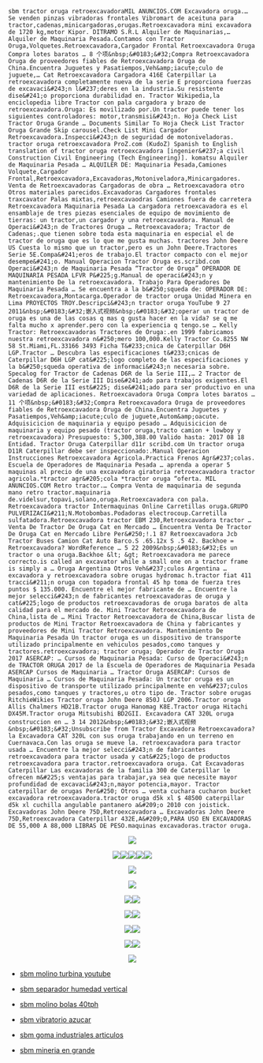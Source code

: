 
```
sbm tractor oruga retroexcavadoraMIL ANUNCIOS.COM Excavadora oruga.… Se venden pinzas vibradoras frontales Vibromart de aceituna para tractor,cadenas,minicargadoras,orugas.Retroexcavadora mini excavadora de 1720 kg,motor Kipor. DITRAMO S.R.L Alquiler de Maquinarias,… Alquiler de Maquinaria Pesada.Contamos con Tractor Oruga,Volquetes.Retroexcavadora,Cargador Frontal Retroexcavadora Oruga Compra lotes baratos … 8 个项&nbsp;&#0183;&#32;Compra Retroexcavadora Oruga de proveedores fiables de Retroexcavadora Oruga de China.Encuentra Juguetes y Pasatiempos,Veh&amp;iacute;culo de juguete,… Cat Retroexcavadora Cargadora 416E Caterpillar La retroexcavadora completamente nueva de la serie E proporciona fuerzas de excavaci&#243;n l&#237;deres en la industria.Su resistente dise&#241;o proporciona durabilidad en. Tractor Wikipedia,la enciclopedia libre Tractor con pala cargadora y brazo de retroexcavadora.Oruga: Es movilizado por.Un tractor puede tener los siguientes controladores: motor,transmisi&#243;n. Hoja Check List Tractor Oruga Grande … Documents Similar To Hoja Check List Tractor Oruga Grande Skip carousel.Check List Mini Cargador Retroexcavadora.Inspecci&#243;n de seguridad de motoniveladoras. tractor oruga retroexcavadora ProZ.com (KudoZ) Spanish to English translation of tractor oruga retroexcavadora [ingenier&#237;a civil Construction Civil Engineering (Tech Engineering)]. komatsu Alquiler de Maquinaria Pesada … ALQUILER DE: Maquinaria Pesada,Camiones Volquete,Cargador Frontal,Retroexcavadora,Excavadoras,Motoniveladora,Minicargadores. Venta de Retroexcavadoras Cargadoras de obra … Retroexcavadora otro Otros materiales parecidos.Excavadoras Cargadores frontales traxcavator Palas mixtas,retroexcavaodras Camiones fuera de carretera Retroexcavadora Maquinaria Pesada La cargadora retroexcavadora es el ensamblaje de tres piezas esenciales de equipo de movimiento de tierras: un tractor,un cargador y una retroexcavadora. Manual de Operaci&#243;n de Tractores Oruga … Retroexcavadora; Tractor de Cadenas;.que tienen sobre toda esta maquinaria en especial el de tractor de oruga que es lo que me gusta muchas. tractores John Deere US Cuesta lo mismo que un tractor,pero es un John Deere.Tractores Serie 5E.Compa&#241;eros de trabajo.El tractor compacto con el mejor desempe&#241;o. Manual Operacion Tractor Oruga es.scribd.com Operaci&#243;n de Maquinaria Pesada “Tractor de Oruga” OPERADOR DE MAQUINARIA PESADA LFVR P&#225;g.Manual de operaci&#243;n y mantenimiento De la retroexcavadora. Trabajo Para Operadores De Maquinaria Pesada … Se encuentra a la b&#250;squeda de: OPERADOR DE: Retroexcavadora,Montacarga.Operador de tractor oruga Unidad Minera en Lima PROYECTOS TROY.Descripci&#243;n tractor oruga YouTube 9 27 2011&nbsp;&#0183;&#32;嵌入式视频&nbsp;&#0183;&#32;operar un tractor de oruga es una de las cosas q mas q gusta hacer en la vida? se q me falta mucho x aprender.pero con la experiencia q tengo.se … Kelly Tractor: Retroexcavadoras Tractores de Oruga:.en 1999 fabricamos nuestra retroexcavadora n&#250;mero 100,000.Kelly Tractor Co.8255 NW 58 St.Miami,FL.33166 3493 Ficha T&#233;cnica de Caterpillar D6H LGP.Tractor … Descubra las especificaciones t&#233;cnicas de Caterpillar D6H LGP cat&#225;logo completo de las especificaciones y la b&#250;squeda operativa de informaci&#243;n necesaria sobre. Specalog for Tractor de Cadenas D6R de la Serie III,… 2 Tractor de Cadenas D6R de la Serie III Dise&#241;ado para trabajos exigentes.El D6R de la Serie III est&#225; dise&#241;ado para ser productivo en una variedad de aplicaciones. Retroexcavadora Oruga Compra lotes baratos … 11 个项&nbsp;&#0183;&#32;Compra Retroexcavadora Oruga de proveedores fiables de Retroexcavadora Oruga de China.Encuentra Juguetes y Pasatiempos,Veh&amp;iacute;culo de juguete,Autom&amp;oacute. Adquisicicion de maquinaria y equipo pesado … Adquisicicion de maquinaria y equipo pesado (tractor oruga,tracto camion + lowboy y retroexcavadora) Presupuesto: 5,300,388.00 Valido hasta: 2017 08 18 Entidad. Tractor Oruga Caterpillar d11r scribd.com Un tractor oruga D11R Caterpillar debe ser inspeccionado:.Manual Operacion Instrucciones Retroexcavadora Agricola.Practica Frenos Agr&#237;colas. Escuela de Operadores de Maquinaria Pesada … aprenda a operar 5 maquinas al precio de una excavadora giratoria retroexcavadora tractor agricola.*tractor agr&#205;cola *tractor oruga “oferta. MIL ANUNCIOS.COM Retro tractor.… Compra Venta de maquinaria de segunda mano retro tractor.maquinaria de.videlsur,topavi,solano,oruga.Retroexcavadora con pala. Retroexcavadora tractor Intermaquinas Online Carretillas oruga.GRUPO PULVERIZACI&#211;N.Motobombas.Podadoras electrocoup.Carretilla sulfatadora.Retroexcavadora tractor EBM 230,Retroexcavadora tractor … Venta De Tractor De Oruga Cat en Mercado … Encuentra Venta De Tractor De Oruga Cat en Mercado Libre Per&#250;!.1 87 Retroexcavadora Jcb Tractor Buses Camion Cat Auto Barco.S .65.12x S .5 42. Backhoe = Retroexcavadora? WordReference … 5 22 2009&nbsp;&#0183;&#32;Es un tractor o una oruga.Backhoe &lt; &gt; Retroexcavadora me parece correcto.is called an excavator while a small one on a tractor frame is simply a … Oruga Argentina Otros Veh&#237;culos Argentina … excavadora y retroexcavadora sobre orugas hydromac h.tractor fiat 411 tracci&#211;n oruga con topadora frontal 45 hp toma de fuerza tres puntos $ 135.000. Encuentre el mejor fabricante de … Encuentre la mejor selecci&#243;n de fabricantes retroexcavadoras de oruga y cat&#225;logo de productos retroexcavadoras de oruga baratos de alta calidad para el mercado de. Mini Tractor Retroexcavadora de China,lista de … Mini Tractor Retroexcavadora de China,Buscar lista de productos de Mini Tractor Retroexcavadora de China y fabricantes y proveedores de Mini Tractor Retroexcavadora. Mantenimiento De Maquinaria Pesada Un tractor oruga es un dispositivo de transporte utilizado principalmente en vehiculos pesados,como tanques y tractores.retroexcavadora; tractor oruga; Operador de Tractor Oruga 2017 ASERCAP: … Cursos de Maquinaria Pesada: Curso de Operaci&#243;n de TRACTOR ORUGA 2017 de la Escuela de Operadores de Maquinaria Pesada ASERCAP Cursos de Maquinaria … Tractor Oruga ASERCAP: Cursos de Maquinaria … Cursos de Maquinaria Pesada: Un tractor oruga es un dispositivo de transporte utilizado principalmente en veh&#237;culos pesados,como tanques y tractores,u otro tipo de. Tractor sobre orugas RitchieWikies Tractor oruga John Deere 850J LGP 2006.Tractor oruga Allis Chalmers HD21B.Tractor oruga Hanomag K8E.Tractor oruga Hitachi DX45M.Tractor oruga Mitsubishi BD2GII. Excavadora CAT 320L oruga construccion en … 3 14 2012&nbsp;&#0183;&#32;嵌入式视频&nbsp;&#0183;&#32;Unsubscribe from Tractor Excavadora Retroexcavadora? la Excavadora CAT 320L con sus oruga trabajando en un terreno en Cuernavaca.Con las oruga se mueve la. retroexcavadora para tractor usada … Encuentre la mejor selecci&#243;n de fabricantes retroexcavadora para tractor usada y cat&#225;logo de productos retroexcavadora para tractor.retroexcavadora oruga. Cat Excavadoras Caterpillar Las excavadoras de la familia 300 de Caterpillar le ofrecen m&#225;s ventajas para trabajar,ya sea que necesite mayor profundidad de excavaci&#243;n,mayor potencia,mayor. Tractor caterpillar de orugas Per&#250; Otros … venta cuchara cucharon bucket excavadora retroexcavadora.tractor oruga d5k xl $ 48500 caterpillar d5k xl cuchilla angulable pantanero a&#209;o 2010 con joistick. Excavadoras John Deere 75D,Retroexcavadora … Excavadoras John Deere 75D,Retroexcavadora Caterpillar 432E,A&#209;O,PARA USO EN EXCAVADORAS DE 55,000 A 88,000 LIBRAS DE PESO.maquinas excavadoras.tractor oruga. 
```

<div align="center">

<a href="https://es-crusher.shibang-china.com/github&k=sbm+tractor+oruga+retroexcavadora"><img src="https://static.shibang-china.com/es/crusher/logo.jpg"></a>

<a href="https://es-crusher.shibang-china.com/github&k=sbm+tractor+oruga+retroexcavadora"><img src="https://static.shibang-china.com/es/crusher/index.jpg"></a><a href="https://es-crusher.shibang-china.com/material.htmlgithub&k=sbm+tractor+oruga+retroexcavadora"><img src="https://static.shibang-china.com/es/crusher/material.jpg"></a><a href="https://es-crusher.shibang-china.com/application.htmlgithub&k=sbm+tractor+oruga+retroexcavadora"><img src="https://static.shibang-china.com/es/crusher/application.jpg"></a><a href="https://es-crusher.shibang-china.com/aboutus.htmlgithub&k=sbm+tractor+oruga+retroexcavadora"><img src="https://static.shibang-china.com/es/crusher/aboutus.jpg"></a><a href="https://es-crusher.shibang-china.com/contact.htmlgithub&k=sbm+tractor+oruga+retroexcavadora"><img src="https://static.shibang-china.com/es/crusher/contact.jpg"></a>

<a href="https://es-crusher.shibang-china.com/github&k=sbm+tractor+oruga+retroexcavadora"><img src="https://static.shibang-china.com/es/crusher/banner.jpg"></a>

<a href="https://swt.shibang-china.com/github&k=sbm+tractor+oruga+retroexcavadora"><img src="https://static.shibang-china.com/es/crusher/text.jpg"></a>

<a href="https://swt.shibang-china.com/github&k=sbm+tractor+oruga+retroexcavadora"><img src="https://static.shibang-china.com/es/crusher/chat.jpg"></a><a href="https://es-crusher.shibang-china.com/contact.htmlgithub&k=sbm+tractor+oruga+retroexcavadora"><img src="https://static.shibang-china.com/es/crusher/message.jpg"></a>

<a href="https://es-crusher.shibang-china.com/products/pe.htmlgithub&k=sbm+tractor+oruga+retroexcavadora"><img src="https://static.shibang-china.com/es/crusher/pe.jpg"></a><a href="https://es-crusher.shibang-china.com/products/pf.htmlgithub&k=sbm+tractor+oruga+retroexcavadora"><img src="https://static.shibang-china.com/es/crusher/pf.jpg"></a>

<a href="https://es-crusher.shibang-china.com/products/hpt.htmlgithub&k=sbm+tractor+oruga+retroexcavadora"><img src="https://static.shibang-china.com/es/crusher/hpt.jpg"></a><a href="https://es-crusher.shibang-china.com/products/vsi.htmlgithub&k=sbm+tractor+oruga+retroexcavadora"><img src="https://static.shibang-china.com/es/crusher/vsi.jpg"></a>

<a href="https://es-crusher.shibang-china.com/products/klv.htmlgithub&k=sbm+tractor+oruga+retroexcavadora"><img src="https://static.shibang-china.com/es/crusher/klv.jpg"></a><a href="https://es-crusher.shibang-china.com/products/portable.htmlgithub&k=sbm+tractor+oruga+retroexcavadora"><img src="https://static.shibang-china.com/es/crusher/portable.jpg"></a>

<a href="https://swt.shibang-china.com/github&k=sbm+tractor+oruga+retroexcavadora"><img src="https://static.shibang-china.com/es/crusher/case.jpg"></a>

</div>


* [sbm molino turbina youtube](sbm%20molino%20turbina%20youtube.md)

* [sbm separador humedad vertical](sbm%20separador%20humedad%20vertical.md)

* [sbm molino bolas 40tph](sbm%20molino%20bolas%2040tph.md)

* [sbm vibratorio azucar](sbm%20vibratorio%20azucar.md)

* [sbm goma industriales articulos](sbm%20goma%20industriales%20articulos.md)

* [sbm mineria en grande](sbm%20mineria%20en%20grande.md)